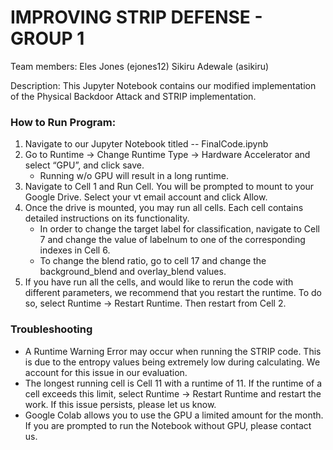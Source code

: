 # IMPROVING STRIP DEFENSE - GROUP 1

Team members: 
Eles Jones (ejones12)
Sikiru Adewale (asikiru)

Description: This Jupyter Notebook contains our modified implementation of the Physical Backdoor Attack and STRIP implementation. 

### How to Run Program: 

1. Navigate to our Jupyter Notebook titled -- FinalCode.ipynb
2. Go to Runtime -> Change Runtime Type -> Hardware Accelerator and select “GPU”, and click save.
    - Running w/o GPU will result in a long runtime.
4. Navigate to Cell 1 and Run Cell. You will be prompted to mount to your Google Drive. Select your vt  email account and click Allow.
5. Once the drive is mounted, you may run all cells. Each cell contains detailed instructions on its functionality.
    - In order to change the target label for classification, navigate to Cell 7 and change the value of labelnum to one of the corresponding indexes in Cell 6.
    - To change the blend ratio, go to cell 17 and change the background_blend and overlay_blend values. 
6. If you have run all the cells,  and would like to rerun the code with different parameters, we recommend that you restart the runtime. To do so, select Runtime -> Restart Runtime. Then restart from Cell 2. 

### Troubleshooting
- A Runtime Warning Error may occur when running the STRIP code.  This is due to the entropy values being extremely low during calculating. We account for this issue in our evaluation.
- The longest running cell is Cell 11 with a runtime of 11. If the runtime of a cell exceeds this limit, select Runtime -> Restart Runtime and restart the work. If this issue persists, please let us know.
- Google Colab allows you to use the GPU a limited amount for the month.  If you are prompted to run the Notebook without GPU, please contact us.
